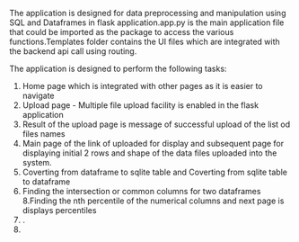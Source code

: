 
The application is designed for data preprocessing and manipulation using SQL and Dataframes in flask application.app.py is the main application file that could be imported as the package to access the various functions.Templates folder contains the UI files which are integrated with the backend api call using routing.


The application is designed to perform the following tasks:
1. Home page which is integrated with other pages as it is easier to navigate
2. Upload page - Multiple file upload facility is enabled in the flask application
3. Result of the upload page is message of successful upload of the list od files names
4. Main page of the link of uploaded for display and subsequent page for displaying initial 2 rows and shape of the data files uploaded into the system.
6. Coverting from dataframe to sqlite table and Coverting from sqlite table to dataframe
7. Finding the intersection or common columns for two dataframes
8.Finding the nth percentile of the numerical columns and next page is displays percentiles
9. .
10. 
